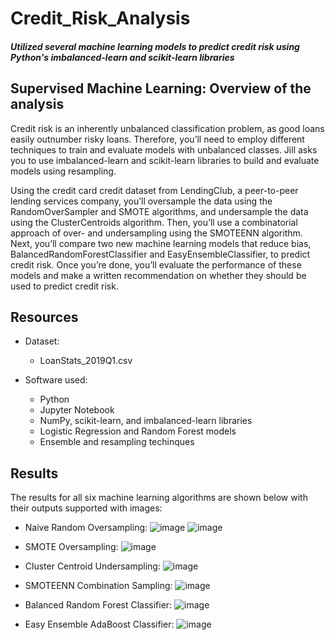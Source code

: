 # Credit_Risk_Analysis
#### *Utilized several machine learning models to predict credit risk using Python's imbalanced-learn and scikit-learn libraries*

## Supervised Machine Learning: Overview of the analysis

Credit risk is an inherently unbalanced classification problem, as good loans easily outnumber risky loans. Therefore, you’ll need to employ different techniques to train and evaluate models with unbalanced classes. Jill asks you to use imbalanced-learn and scikit-learn libraries to build and evaluate models using resampling.

Using the credit card credit dataset from LendingClub, a peer-to-peer lending services company, you’ll oversample the data using the RandomOverSampler and SMOTE algorithms, and undersample the data using the ClusterCentroids algorithm. Then, you’ll use a combinatorial approach of over- and undersampling using the SMOTEENN algorithm. Next, you’ll compare two new machine learning models that reduce bias, BalancedRandomForestClassifier and EasyEnsembleClassifier, to predict credit risk. Once you’re done, you’ll evaluate the performance of these models and make a written recommendation on whether they should be used to predict credit risk.



## Resources
- Dataset: 
  - LoanStats_2019Q1.csv

- Software used:
  - Python
  - Jupyter Notebook
  - NumPy, scikit-learn, and imbalanced-learn libraries
  - Logistic Regression and Random Forest models
  - Ensemble and resampling techinques

## Results

The results for all six machine learning algorithms are shown below with their outputs supported with images:


- Naive Random Oversampling:
![image](https://user-images.githubusercontent.com/97119920/170097349-0faa49d0-924f-4e21-8546-954b5b5b7e27.png)
![image](https://user-images.githubusercontent.com/97119920/170097384-c5428754-1f4d-445a-864b-1d253045ab36.png)

- SMOTE Oversampling:
![image](https://user-images.githubusercontent.com/97119920/170096952-c97abc58-cd96-4ec9-9dac-314b8a8dda21.png)


- Cluster Centroid Undersampling: 
![image](https://user-images.githubusercontent.com/97119920/170109463-cbf72715-9a46-48ad-934c-55f7cbe9736b.png)


- SMOTEENN Combination Sampling: 
![image](https://user-images.githubusercontent.com/97119920/170109517-ad271dda-5c8d-47ed-8050-7f3fe7cda109.png)


- Balanced Random Forest Classifier: 
![image](https://user-images.githubusercontent.com/97119920/170097152-0afc954e-ede9-45cd-9a63-576975c3aebf.png)

- Easy Ensemble AdaBoost Classifier:
![image](https://user-images.githubusercontent.com/97119920/170097045-6b50aa1d-907c-46fe-a747-d1fd2647568b.png)





